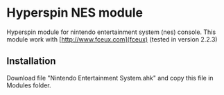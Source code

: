 # Hyperspin NES module
Hyperspin module for nintendo entertainment system (nes) console. This module work with [http://www.fceux.com](fceux) (tested in version 2.2.3)

## Installation
Download file "Nintendo Entertainment System.ahk" and copy this file in Modules folder.
